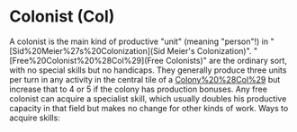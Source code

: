 # Colonist (Col)

A colonist is the main kind of productive "unit" (meaning "person"!) in "[Sid%20Meier%27s%20Colonization](Sid Meier's Colonization)".
"[Free%20Colonist%20%28Col%29](Free Colonists)" are the ordinary sort, with no special skills but no handicaps. They generally produce three units per turn in any activity in the central tile of a [Colony%20%28Col%29](colony) but increase that to 4 or 5 if the colony has production bonuses.
Any free colonist can acquire a specialist skill, which usually doubles his productive capacity in that field but makes no change for other kinds of work. Ways to acquire skills: